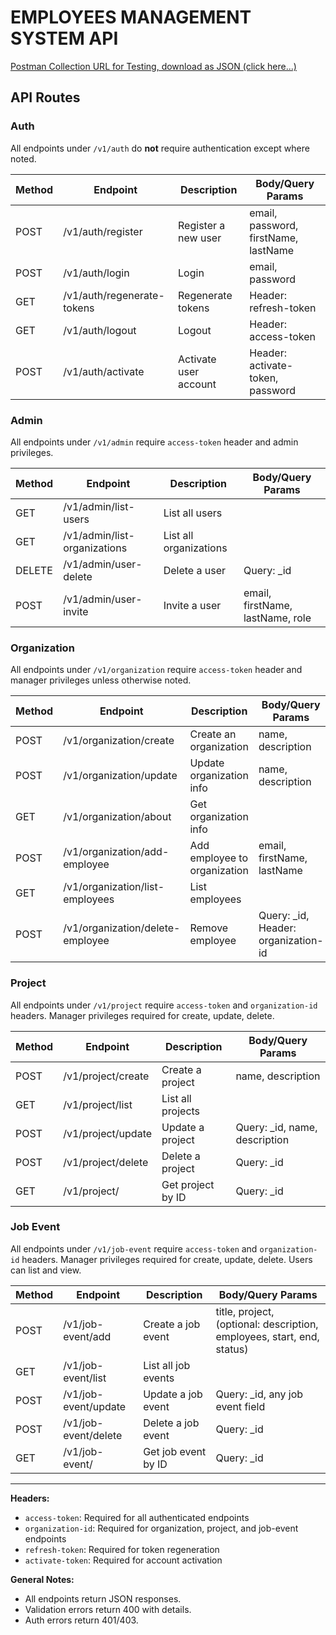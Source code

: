 # EMPLOYEES MANAGEMENT SYSTEM API

[Postman Collection URL for Testing, download as JSON (click here...)](https://drive.google.com/file/d/1BTQ5V619FJF_M4fU8bjQjRNUf6loPkjP/view?usp=sharing)



## API Routes

### Auth

All endpoints under `/v1/auth` do **not** require authentication except where noted.

| Method | Endpoint                | Description                | Body/Query Params |
|--------|-------------------------|----------------------------|-------------------|
| POST   | /v1/auth/register      | Register a new user        | email, password, firstName, lastName |
| POST   | /v1/auth/login         | Login                      | email, password   |
| GET    | /v1/auth/regenerate-tokens | Regenerate tokens     | Header: refresh-token |
| GET    | /v1/auth/logout        | Logout                     | Header: access-token |
| POST   | /v1/auth/activate      | Activate user account      | Header: activate-token, password |

### Admin

All endpoints under `/v1/admin` require `access-token` header and admin privileges.

| Method | Endpoint                | Description                        | Body/Query Params |
|--------|-------------------------|------------------------------------|-------------------|
| GET    | /v1/admin/list-users   | List all users                     |                   |
| GET    | /v1/admin/list-organizations | List all organizations      |                   |
| DELETE | /v1/admin/user-delete  | Delete a user                      | Query: _id        |
| POST   | /v1/admin/user-invite  | Invite a user                      | email, firstName, lastName, role |

### Organization

All endpoints under `/v1/organization` require `access-token` header and manager privileges unless otherwise noted.

| Method | Endpoint                    | Description                      | Body/Query Params |
|--------|-----------------------------|----------------------------------|-------------------|
| POST   | /v1/organization/create    | Create an organization           | name, description |
| POST   | /v1/organization/update    | Update organization info         | name, description |
| GET    | /v1/organization/about     | Get organization info            |                   |
| POST   | /v1/organization/add-employee | Add employee to organization | email, firstName, lastName |
| GET    | /v1/organization/list-employees | List employees              |                   |
| POST   | /v1/organization/delete-employee | Remove employee             | Query: _id, Header: organization-id |

### Project

All endpoints under `/v1/project` require `access-token` and `organization-id` headers. Manager privileges required for create, update, delete.

| Method | Endpoint                | Description                | Body/Query Params |
|--------|-------------------------|----------------------------|-------------------|
| POST   | /v1/project/create     | Create a project           | name, description |
| GET    | /v1/project/list       | List all projects          |                   |
| POST   | /v1/project/update     | Update a project           | Query: _id, name, description |
| POST   | /v1/project/delete     | Delete a project           | Query: _id        |
| GET    | /v1/project/           | Get project by ID          | Query: _id        |

### Job Event

All endpoints under `/v1/job-event` require `access-token` and `organization-id` headers. Manager privileges required for create, update, delete. Users can list and view.

| Method | Endpoint                | Description                | Body/Query Params |
|--------|-------------------------|----------------------------|-------------------|
| POST   | /v1/job-event/add      | Create a job event         | title, project, (optional: description, employees, start, end, status) |
| GET    | /v1/job-event/list     | List all job events        |                   |
| POST   | /v1/job-event/update   | Update a job event         | Query: _id, any job event field |
| POST   | /v1/job-event/delete   | Delete a job event         | Query: _id        |
| GET    | /v1/job-event/         | Get job event by ID        | Query: _id        |

---

**Headers:**

- `access-token`: Required for all authenticated endpoints
- `organization-id`: Required for organization, project, and job-event endpoints
- `refresh-token`: Required for token regeneration
- `activate-token`: Required for account activation

**General Notes:**

- All endpoints return JSON responses.
- Validation errors return 400 with details.
- Auth errors return 401/403.
